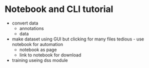 # Notebook and CLI tutorial

- convert data
    - annotations
    - data
- make dataset using GUI but clicking for many files tedious - use notebook for automation
    - notebook as page
    - link to notebook for download
- training useing dss module